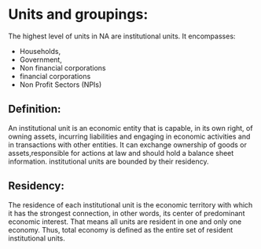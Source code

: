 # Units and groupings:
The highest level of units in NA are institutional units. It encompasses:

* Households,
* Government,
* Non financial corporations
* financial corporations
* Non Profit Sectors (NPIs)

## Definition:
An institutional unit is an economic entity that is capable, in its
own right, of owning assets, incurring liabilities and engaging in
economic activities and in transactions with other entities.
It can exchange ownership of goods or assets,responsible for actions at law and
should hold a balance sheet information.
institutional units are bounded by their residency.

## Residency:
The residence of each institutional unit is the economic territory
with which it has the strongest connection, in other words, its
center of predominant economic interest. That means all units are resident
in one and only one economy. Thus, total economy is defined as the entire set
of resident institutional units.
